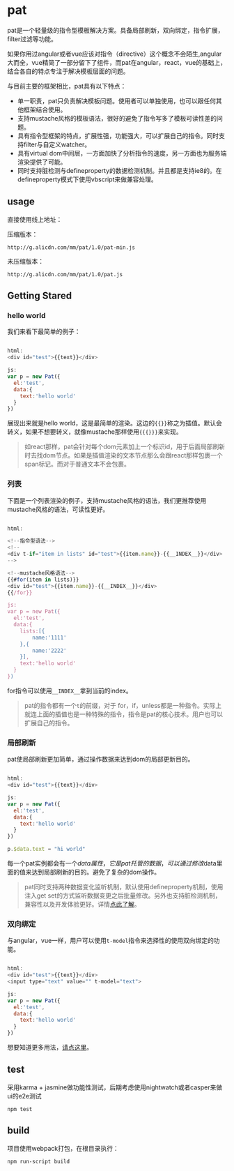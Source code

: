 # pat

pat是一个轻量级的指令型模板解决方案。具备局部刷新，双向绑定，指令扩展，filter过滤等功能。

如果你用过angular或者vue应该对指令（directive）这个概念不会陌生,angular大而全，vue精简了一部分留下了组件，而pat在angular，react，vue的基础上，结合各自的特点专注于解决模板层面的问题。

与目前主要的框架相比，pat具有以下特点：

* 单一职责，pat只负责解决模板问题。使用者可以单独使用，也可以跟任何其他框架结合使用。
* 支持mustache风格的模板语法，很好的避免了指令写多了模板可读性差的问题。
* 具有指令型框架的特点，扩展性强，功能强大，可以扩展自己的指令。同时支持filter与自定义watcher。
* 具有virtual dom中间层，一方面加快了分析指令的速度，另一方面也为服务端渲染提供了可能。
* 同时支持脏检测与defineproperty的数据检测机制。并且都是支持ie8的。在defineproperty模式下使用vbscript来做兼容处理。


## usage


直接使用线上地址：

压缩版本：

```
http://g.alicdn.com/mm/pat/1.0/pat-min.js
```
未压缩版本：

```
http://g.alicdn.com/mm/pat/1.0/pat.js
```



## Getting Stared


### hello world

我们来看下最简单的例子：


```js

html:
<div id="test">{{text}}</div>

js:
var p = new Pat({
  el:'test',
  data:{
    text:'hello world'
  }
})

```
展现出来就是hello world，这是最简单的渲染。这边的`{{}}`称之为插值。默认会转义，如果不想要转义，就像mustache那样使用`{{{}}}`来实现。

> 如react那样，pat会针对每个dom元素加上一个标识id，用于后面局部刷新时去找dom节点。如果是插值渲染的文本节点那么会跟react那样包裹一个span标记。而对于普通文本不会包裹。

### 列表
下面是一个列表渲染的例子，支持mustache风格的语法，我们更推荐使用mustache风格的语法，可读性更好。


```js

html:

<!--指令型语法-->
<!--
<div t-if="item in lists" id="test">{{item.name}}-{{__INDEX__}}</div>
-->

<!--mustache风格语法-->
{{#for(item in lists)}}
<div id="test">{{item.name}}-{{__INDEX__}}</div>
{{/for}}

js:
var p = new Pat({
  el:'test',
  data:{
    lists:[{
        name:'1111'
    },{
        name:'2222'
    }],
    text:'hello world'
  }
})


```

for指令可以使用`__INDEX__`拿到当前的index。

> pat的指令都有一个`t`的前缀，对于 for，if，unless都是一种指令。实际上就连上面的插值也是一种特殊的指令，指令是pat的核心技术。用户也可以扩展自己的指令。

### 局部刷新

pat使局部刷新更加简单，通过操作数据来达到dom的局部更新目的。


```js

html:
<div id="test">{{text}}</div>

js:
var p = new Pat({
  el:'test',
  data:{
    text:'hello world'
  }
})

p.$data.text = "hi world"

```

每一个pat实例都会有一个$data属性，它是pat托管的数据，可以通过修改$data里面的值来达到局部刷新的目的。避免了复杂的dom操作。


> pat同时支持两种数据变化监听机制，默认使用defineproperty机制，使用注入get set的方式监听数据变更之后批量修改。另外也支持脏检测机制，兼容性以及开发体验更好。详情[点此了解]()。




### 双向绑定

与angular，vue一样，用户可以使用`t-model`指令来选择性的使用双向绑定的功能。

```js

html:
<div id="test">{{text}}</div>
<input type="text" value="" t-model="text">

js:
var p = new Pat({
  el:'test',
  data:{
    text:'hello world'
  }
})

```


想要知道更多用法，[请点这里]()。



## test

采用karma + jasmine做功能性测试，后期考虑使用nightwatch或者casper来做ui的e2e测试

```
npm test
```

## build

项目使用webpack打包，在根目录执行：

```
npm run-script build
```

